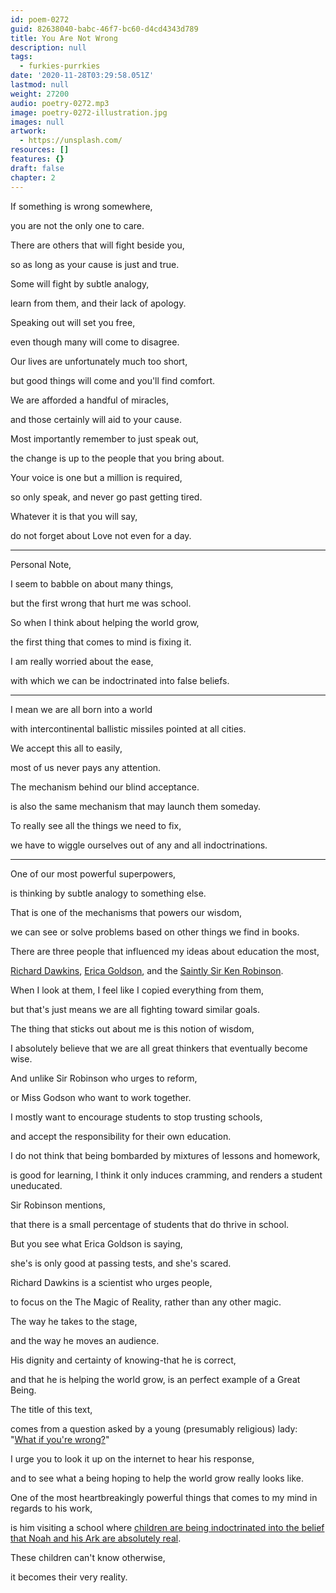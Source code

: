 ```yaml
---
id: poem-0272
guid: 82638040-babc-46f7-bc60-d4cd4343d789
title: You Are Not Wrong
description: null
tags:
  - furkies-purrkies
date: '2020-11-28T03:29:58.051Z'
lastmod: null
weight: 27200
audio: poetry-0272.mp3
image: poetry-0272-illustration.jpg
images: null
artwork:
  - https://unsplash.com/
resources: []
features: {}
draft: false
chapter: 2
---
```


If something is wrong somewhere,

you are not the only one to care.

There are others that will fight beside you,

so as long as your cause is just and true.

Some will fight by subtle analogy,

learn from them, and their lack of apology.

Speaking out will set you free,

even though many will come to disagree.

Our lives are unfortunately much too short,

but good things will come and you'll find comfort.

We are afforded a handful of miracles,

and those certainly will aid to your cause.

Most importantly remember to just speak out,

the change is up to the people that you bring about.

Your voice is one but a million is required,

so only speak, and never go past getting tired.

Whatever it is that you will say,

do not forget about Love not even for a day.

---

Personal Note,

I seem to babble on about many things,

but the first wrong that hurt me was school.

So when I think about helping the world grow,

the first thing that comes to mind is fixing it.

I am really worried about the ease,

with which we can be indoctrinated into false beliefs.

---

I mean we are all born into a world

with intercontinental ballistic missiles pointed at all cities.

We accept this all to easily,

most of us never pays any attention.

The mechanism behind our blind acceptance.

is also the same mechanism that may launch them someday.

To really see all the things we need to fix,

we have to wiggle ourselves out of any and all indoctrinations.

---

One of our most powerful superpowers,

is thinking by subtle analogy to something else.

That is one of the mechanisms that powers our wisdom,

we can see or solve problems based on other things we find in books.

There are three people that influenced my ideas about education the most,

[Richard Dawkins](https://www.youtube.com/results?search_query=Richard+Dawkins), [Erica Goldson](https://www.youtube.com/watch?v=9M4tdMsg3ts), and the [Saintly Sir Ken Robinson](https://www.youtube.com/results?search_query=Sir+Ken+Robinson).

When I look at them, I feel like I copied everything from them,

but that's just means we are all fighting toward similar goals.

The thing that sticks out about me is this notion of wisdom,

I absolutely believe that we are all great thinkers that eventually become wise.

And unlike Sir Robinson who urges to reform,

or Miss Godson who want to work together.

I mostly want to encourage students to stop trusting schools,

and accept the responsibility for their own education.

I do not think that being bombarded by mixtures of lessons and homework,

is good for learning, I think it only induces cramming, and renders a student uneducated.

Sir Robinson mentions,

that there is a small percentage of students that do thrive in school.

But you see what Erica Goldson is saying,

she's is only good at passing tests, and she's scared.

Richard Dawkins is a scientist who urges people,

to focus on the The Magic of Reality, rather than any other magic.

The way he takes to the stage,

and the way he moves an audience.

His dignity and certainty of knowing-that he is correct,

and that he is helping the world grow, is an perfect example of a Great Being.

The title of this text,

comes from a question asked by a young (presumably religious) lady: "[What if you're wrong?](https://www.youtube.com/watch?v=6mmskXXetcg)"

I urge you to look it up on the internet to hear his response,

and to see what a being hoping to help the world grow really looks like.

One of the most heartbreakingly powerful things that comes to my mind in regards to his work,

is him visiting a school where [children are being indoctrinated into the belief that Noah and his Ark are absolutely real](https://youtu.be/uQ7GvwUsJ7w?t=3450).

These children can't know otherwise,

it becomes their very reality.
